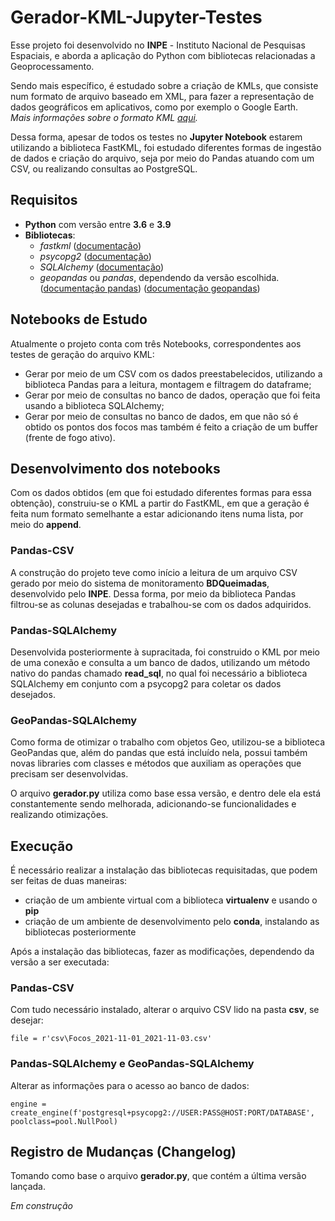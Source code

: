 # Gerador-KML-Jupyter-Testes

Esse projeto foi desenvolvido no **INPE** - Instituto Nacional de Pesquisas Espaciais, e aborda a aplicação do Python com bibliotecas relacionadas a Geoprocessamento. <br>

Sendo mais específico, é estudado sobre a criação de KMLs, que consiste num formato de arquivo baseado em XML, para fazer a representação de dados geográficos em aplicativos, como por exemplo o Google Earth. <br>
*Mais informações sobre o formato KML [aqui](https://developers.google.com/kml/documentation).*

Dessa forma, apesar de todos os testes no **Jupyter Notebook** estarem utilizando a biblioteca FastKML, foi estudado diferentes formas de ingestão de dados e criação do arquivo, seja por meio do Pandas atuando com um CSV, ou realizando consultas ao PostgreSQL.

## Requisitos

- **Python** com versão entre **3.6** e **3.9**
- **Bibliotecas**: 
  - *fastkml* ([documentação](https://fastkml.readthedocs.io/en/latest/))
  - *psycopg2* ([documentação](https://www.psycopg.org/docs/))
  - *SQLAlchemy* ([documentação](https://docs.sqlalchemy.org/en/14/))
  - *geopandas* ou *pandas*, dependendo da versão escolhida. ([documentação pandas](https://pandas.pydata.org/docs/)) ([documentação geopandas](https://geopandas.org/en/stable/docs.html))

## Notebooks de Estudo

Atualmente o projeto conta com três Notebooks, correspondentes aos testes de geração do arquivo KML:

- Gerar por meio de um CSV com os dados preestabelecidos, utilizando a biblioteca Pandas para a leitura, montagem e filtragem do dataframe;
- Gerar por meio de consultas no banco de dados, operação que foi feita usando a biblioteca SQLAlchemy;
- Gerar por meio de consultas no banco de dados, em que não só é obtido os pontos dos focos mas também é feito a criação de um buffer (frente de fogo ativo).

## Desenvolvimento dos notebooks

Com os dados obtidos (em que foi estudado diferentes formas para essa obtenção), construiu-se o KML a partir do FastKML, em que a geração é feita num formato semelhante a estar adicionando itens numa lista, por meio do **append**. <br>

### Pandas-CSV

A construção do projeto teve como início a leitura de um arquivo CSV gerado por meio do sistema de monitoramento **BDQueimadas**, desenvolvido pelo **INPE**. Dessa forma, por meio da biblioteca Pandas filtrou-se as colunas desejadas e trabalhou-se com os dados adquiridos. <br>

### Pandas-SQLAlchemy

Desenvolvida posteriormente à supracitada, foi construido o KML por meio de uma conexão e consulta a um banco de dados, utilizando um método nativo do pandas chamado **read_sql**, no qual foi necessário a biblioteca SQLAlchemy em conjunto com a psycopg2 para coletar os dados desejados. <br>

### GeoPandas-SQLAlchemy

Como forma de otimizar o trabalho com objetos Geo, utilizou-se a biblioteca GeoPandas que, além do pandas que está incluído nela, possui também novas libraries com classes e métodos que auxiliam as operações que precisam ser desenvolvidas.

O arquivo **gerador.py** utiliza como base essa versão, e dentro dele ela está constantemente sendo melhorada, adicionando-se funcionalidades e realizando otimizações. 

## Execução 

É necessário realizar a instalação das bibliotecas requisitadas, que podem ser feitas de duas maneiras:
  - criação de um ambiente virtual com a biblioteca **virtualenv** e usando o **pip**
  - criação de um ambiente de desenvolvimento pelo **conda**, instalando as bibliotecas posteriormente

Após a instalação das bibliotecas, fazer as modificações, dependendo da versão a ser executada:

### Pandas-CSV
Com tudo necessário instalado, alterar o arquivo CSV lido na pasta **csv**, se desejar: <br>

    file = r'csv\Focos_2021-11-01_2021-11-03.csv'

### Pandas-SQLAlchemy e GeoPandas-SQLAlchemy
Alterar as informações para o acesso ao banco de dados:

    engine = create_engine(f'postgresql+psycopg2://USER:PASS@HOST:PORT/DATABASE', poolclass=pool.NullPool)


## Registro de Mudanças (Changelog)

Tomando como base o arquivo **gerador.py**, que contém a última versão lançada.

*Em construção*
